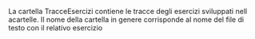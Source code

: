 La cartella TracceEsercizi contiene le tracce degli esercizi sviluppati nell acartelle. Il nome della cartella in genere corrisponde al nome del file di testo con il relativo esercizio
